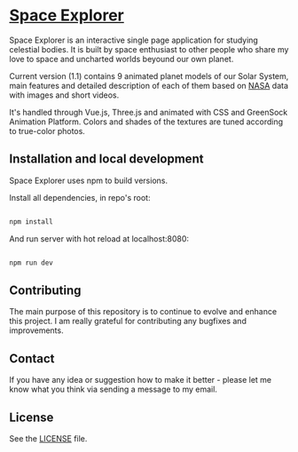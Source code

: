 # [Space Explorer](http://space-exp.com)

Space Explorer is an interactive single page application for studying celestial bodies. It is built by space enthusiast to other people who share my love to space and uncharted worlds beyound our own planet.

Current version (1.1) contains 9 animated planet models of our Solar System, main features and detailed description of each of them based on [NASA](https://www.nasa.gov/) data with images and short videos. 

It's handled through Vue.js, Three.js and animated with CSS and GreenSock Animation Platform. Colors and shades of the textures are tuned according to true-color photos.

## Installation and local development

Space Explorer uses npm to build versions.

Install all dependencies, in repo's root:

``` bash

npm install

```

And run server with hot reload at localhost:8080:

``` bash

npm run dev

```

## Contributing

The main purpose of this repository is to continue to evolve and enhance this project. I am really grateful for contributing any bugfixes and improvements.

## Contact

If you have any idea or suggestion how to make it better - please let me know what you think via sending a message to my email.

## License

See the [LICENSE](https://github.com/ag0noize/space-explorer/blob/master/LICENSE) file.